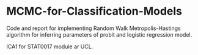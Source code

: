 # MCMC-for-Classification-Models
Code and report for implementing Random Walk Metropolis-Hastings algorithm for inferring parameters of probit and logistic regression model. 

ICA1 for STAT0017 module ar UCL.
